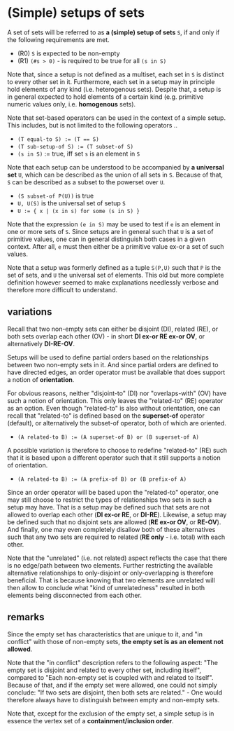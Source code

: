 
<!-- ======================================================================= -->
# (Simple) setups of sets

A set of sets will be referred to as **a (simple) setup of sets** `S`,
if and only if the following requirements are met.

* (R0) `S` is expected to be non-empty
* (R1) `(#s > 0)` - is required to be true for all `(s in S)`

Note that, since a setup is not defined as a multiset, each set in `S` is
distinct to every other set in it. Furthermore, each set in a setup may in
principle hold elements of any kind (i.e. heterogenous sets). Despite that,
a setup is in general expected to hold elements of a certain kind (e.g.
primitive numeric values only, i.e. **homogenous** sets).

Note that set-based operators can be used in the context of a simple setup.
This includes, but is not limited to the following operators ..

* `(T equal-to S) := (T == S)`
* `(T sub-setup-of S) := (T subset-of S)`
* `(s in S)` := true, iff set `s` is an element in `S`

Note that each setup can be understood to be accompanied by **a universal set**
`U`, which can be described as the union of all sets in `S`. Because of that,
`S` can be described as a subset to the powerset over `U`.

* `(S subset-of P(U))` is true
* `U, U(S)` is the universal set of setup `S`
* `U := { x | (x in s) for some (s in S) }`

Note that the expression `(e in S)` may be used to test if `e` is an element
in one or more sets of `S`. Since setups are in general such that `U` is a
set of primitive values, one can in general distinguish both cases in a given
context. After all, `e` must then either be a primitive value ex-or a set of
such values.

Note that a setup was formerly defined as a tuple `S(P,U)` such that `P` is the
set of sets, and `U` the universal set of elements. This old but more complete
definition however seemed to make explanations needlessly verbose and therefore
more difficult to understand.

<!-- ======================================================================= -->
## variations

Recall that two non-empty sets can either be disjoint (DI), related (RE), or
both sets overlap each other (OV) - in short **DI ex-or RE ex-or OV**, or
alternatively **DI-RE-OV**.

Setups will be used to define partial orders based on the relationships between
two non-empty sets in it. And since partial orders are defined to have directed
edges, an order operator must be available that does support a notion of
**orientation**.

For obvious reasons, neither "disjoint-to" (DI) nor "overlaps-with" (OV) have
such a notion of orientation. This only leaves the "related-to" (RE) operator
as an option. Even though "related-to" is also without orientation, one can
recall that "related-to" is defined based on the **superset-of** operator
(default), or alternatively the subset-of operator, both of which are oriented.

* `(A related-to B) := (A superset-of B) or (B superset-of A)`

A possible variation is therefore to choose to redefine "related-to" (RE)
such that it is based upon a different operator such that it still supports
a notion of orientation.

* `(A related-to B) := (A prefix-of B) or (B prefix-of A)`

Since an order operator will be based upon the "related-to" operator, one may
still choose to restrict the types of relationships two sets in such a setup
may have. That is a setup may be defined such that sets are not allowed to
overlap each other (**DI ex-or RE**, or **DI-RE**). Likewise, a setup may be
defined such that no disjoint sets are allowed (**RE ex-or OV**, or **RE-OV**).
And finally, one may even completely disallow both of these alternatives such
that any two sets are required to related (**RE only** - i.e. total) with each
other.

Note that the "unrelated" (i.e. not related) aspect reflects the case that
there is no edge/path between two elements. Further restricting the available
alternative relationships to only-disjoint or only-overlapping is therefore
beneficial. That is because knowing that two elements are unrelated will then
allow to conclude what "kind of unrelatedness" resulted in both elements being
disconnected from each other.

<!-- ======================================================================= -->
## remarks

Since the empty set has characteristics that are unique to it, and "in conflict"
with those of non-empty sets, **the empty set is as an element not allowed**.

Note that the "in conflict" description refers to the following aspect:
"The empty set is disjoint and related to every other set, including itself",
compared to "Each non-empty set is coupled with and related to itself". Because
of that, and if the empty set were allowed, one could not simply conclude:
"If two sets are disjoint, then both sets are related." - One would therefore
always have to distinguish between empty and non-empty sets.

Note that, except for the exclusion of the empty set, a simple setup is in
essence the vertex set of a **containment/inclusion order**.
